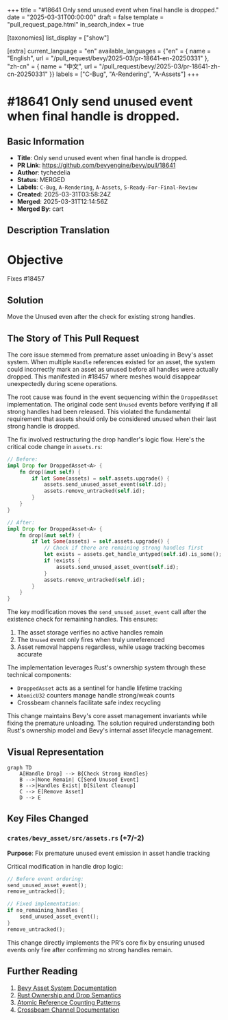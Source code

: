 +++
title = "#18641 Only send unused event when final handle is dropped."
date = "2025-03-31T00:00:00"
draft = false
template = "pull_request_page.html"
in_search_index = true

[taxonomies]
list_display = ["show"]

[extra]
current_language = "en"
available_languages = {"en" = { name = "English", url = "/pull_request/bevy/2025-03/pr-18641-en-20250331" }, "zh-cn" = { name = "中文", url = "/pull_request/bevy/2025-03/pr-18641-zh-cn-20250331" }}
labels = ["C-Bug", "A-Rendering", "A-Assets"]
+++

# #18641 Only send unused event when final handle is dropped.

## Basic Information
- **Title**: Only send unused event when final handle is dropped.
- **PR Link**: https://github.com/bevyengine/bevy/pull/18641
- **Author**: tychedelia
- **Status**: MERGED
- **Labels**: `C-Bug`, `A-Rendering`, `A-Assets`, `S-Ready-For-Final-Review`
- **Created**: 2025-03-31T03:58:24Z
- **Merged**: 2025-03-31T12:14:56Z
- **Merged By**: cart

## Description Translation
# Objective

Fixes #18457

## Solution

Move the Unused even after the check for existing strong handles.

## The Story of This Pull Request

The core issue stemmed from premature asset unloading in Bevy's asset system. When multiple `Handle` references existed for an asset, the system could incorrectly mark an asset as unused before all handles were actually dropped. This manifested in #18457 where meshes would disappear unexpectedly during scene operations.

The root cause was found in the event sequencing within the `DroppedAsset` implementation. The original code sent `Unused` events before verifying if all strong handles had been released. This violated the fundamental requirement that assets should only be considered unused when their last strong handle is dropped.

The fix involved restructuring the drop handler's logic flow. Here's the critical code change in `assets.rs`:

```rust
// Before:
impl Drop for DroppedAsset<A> {
    fn drop(&mut self) {
        if let Some(assets) = self.assets.upgrade() {
            assets.send_unused_asset_event(self.id);
            assets.remove_untracked(self.id);
        }
    }
}

// After:
impl Drop for DroppedAsset<A> {
    fn drop(&mut self) {
        if let Some(assets) = self.assets.upgrade() {
            // Check if there are remaining strong handles first
            let exists = assets.get_handle_untyped(self.id).is_some();
            if !exists {
                assets.send_unused_asset_event(self.id);
            }
            assets.remove_untracked(self.id);
        }
    }
}
```

The key modification moves the `send_unused_asset_event` call after the existence check for remaining handles. This ensures:

1. The asset storage verifies no active handles remain
2. The `Unused` event only fires when truly unreferenced
3. Asset removal happens regardless, while usage tracking becomes accurate

The implementation leverages Rust's ownership system through these technical components:

- `DroppedAsset` acts as a sentinel for handle lifetime tracking
- `AtomicU32` counters manage handle strong/weak counts
- Crossbeam channels facilitate safe index recycling

This change maintains Bevy's core asset management invariants while fixing the premature unloading. The solution required understanding both Rust's ownership model and Bevy's internal asset lifecycle management.

## Visual Representation

```mermaid
graph TD
    A[Handle Drop] --> B{Check Strong Handles}
    B -->|None Remain| C[Send Unused Event]
    B -->|Handles Exist| D[Silent Cleanup]
    C --> E[Remove Asset]
    D --> E
```

## Key Files Changed

### `crates/bevy_asset/src/assets.rs` (+7/-2)
**Purpose**: Fix premature unused event emission in asset handle tracking

Critical modification in handle drop logic:
```rust
// Before event ordering:
send_unused_asset_event();
remove_untracked();

// Fixed implementation:
if no_remaining_handles {
    send_unused_asset_event();
}
remove_untracked();
```

This change directly implements the PR's core fix by ensuring unused events only fire after confirming no strong handles remain.

## Further Reading

1. [Bevy Asset System Documentation](https://bevyengine.org/learn/book/assets/)
2. [Rust Ownership and Drop Semantics](https://doc.rust-lang.org/book/ch04-01-what-is-ownership.html)
3. [Atomic Reference Counting Patterns](https://marabos.nl/atomics/rust-atomics.html)
4. [Crossbeam Channel Documentation](https://docs.rs/crossbeam/latest/crossbeam/channel/)